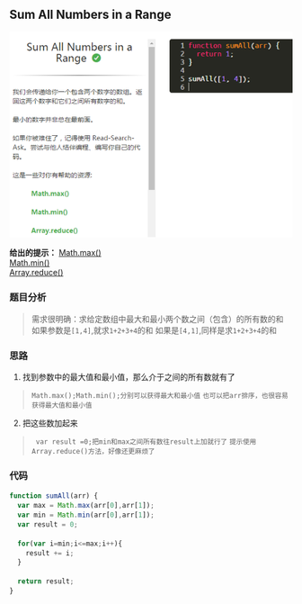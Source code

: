 ## Sum All Numbers in a Range


![题目截图][1]


**给出的提示：**
[Math.max()][2]<br />
[Math.min()][3]<br />
[Array.reduce()][4]<br />

### 题目分析

> 需求很明确：求给定数组中最大和最小两个数之间（包含）的所有数的和
> 如果参数是`[1,4]`,就求`1+2+3+4`的和
> 如果是`[4,1]`,同样是求`1+2+3+4`的和

### 思路
1. 找到参数中的最大值和最小值，那么介于之间的所有数就有了
> `Math.max();Math.min();分别可以获得最大和最小值`
> `也可以把arr排序，也很容易获得最大值和最小值`
2. 把这些数加起来
>` var result =0;把min和max之间所有数往result上加就行了`
> `提示使用Array.reduce()方法，好像还更麻烦了`

### 代码
```javascript
function sumAll(arr) {
  var max = Math.max(arr[0],arr[1]);
  var min = Math.min(arr[0],arr[1]);
  var result = 0;
  
  for(var i=min;i<=max;i++){
    result += i;
  }

  return result;
}

```




  [1]: ./images/1482156735134.jpg "1482156735134.jpg"
  [2]: https://developer.mozilla.org/zh-CN/docs/Web/JavaScript/Reference/Global_Objects/Math/max
  [3]: https://developer.mozilla.org/zh-CN/docs/Web/JavaScript/Reference/Global_Objects/Math/min
  [4]: https://developer.mozilla.org/zh-CN/docs/Web/JavaScript/Reference/Global_Objects/Array/Reduce
